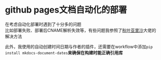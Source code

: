 # github pages文档自动化的部署
在考虑自动化部署时遇到了十分多的问题  
比如部署失败、部署后CNAME解析失效等，有些问题我参照了[秋叶亚里沙](https://blog.arisa.moe/blog/2022/220407-github-pages/)大佬的解决方法

此外，我使用的自动创建时间日期与作者的插件，还需要在workflow中添加`pip install mkdocs-document-dates`**来确保在构建时能正确引用库**